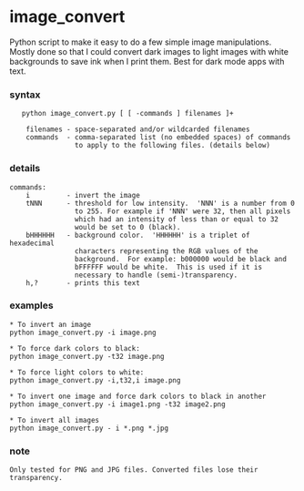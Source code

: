 # image_convert

Python script to make it easy to do a few simple image
manipulations.  Mostly done so that I could convert
dark images to light images with white backgrounds
to save ink when I print them.  Best for dark mode apps
with text.

### syntax
       python image_convert.py [ [ -commands ] filenames ]+

        filenames - space-separated and/or wildcarded filenames
        commands  - comma-separated list (no embedded spaces) of commands
                    to apply to the following files. (details below)

### details
    commands:
        i         - invert the image
        tNNN      - threshold for low intensity.  'NNN' is a number from 0
                    to 255. For example if 'NNN' were 32, then all pixels
                    which had an intensity of less than or equal to 32
                    would be set to 0 (black).
        bHHHHHH   - background color.  'HHHHHH' is a triplet of hexadecimal
                    characters representing the RGB values of the
                    background.  For example: b000000 would be black and
                    bFFFFFF would be white.  This is used if it is
                    necessary to handle (semi-)transparency.
        h,?       - prints this text

### examples

    * To invert an image
    python image_convert.py -i image.png

    * To force dark colors to black:
    python image_convert.py -t32 image.png

    * To force light colors to white:
    python image_convert.py -i,t32,i image.png

    * To invert one image and force dark colors to black in another
    python image_convert.py -i image1.png -t32 image2.png

    * To invert all images
    python image_convert.py - i *.png *.jpg

### note
    Only tested for PNG and JPG files. Converted files lose their transparency.
